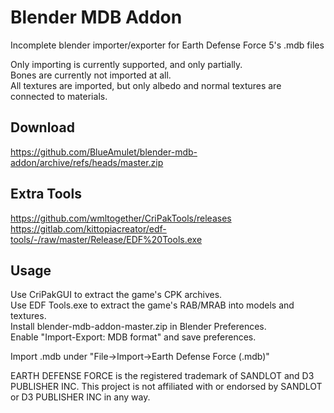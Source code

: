 # Blender MDB Addon
Incomplete blender importer/exporter for Earth Defense Force 5's .mdb files

Only importing is currently supported, and only partially.  
Bones are currently not imported at all.  
All textures are imported, but only albedo and normal textures are connected to materials.

## Download
https://github.com/BlueAmulet/blender-mdb-addon/archive/refs/heads/master.zip

## Extra Tools
https://github.com/wmltogether/CriPakTools/releases  
https://gitlab.com/kittopiacreator/edf-tools/-/raw/master/Release/EDF%20Tools.exe

## Usage
Use CriPakGUI to extract the game's CPK archives.  
Use EDF Tools.exe to extract the game's RAB/MRAB into models and textures.  
Install blender-mdb-addon-master.zip in Blender Preferences.  
Enable "Import-Export: MDB format" and save preferences.

Import .mdb under "File->Import->Earth Defense Force (.mdb)"

EARTH DEFENSE FORCE is the registered trademark of SANDLOT and D3 PUBLISHER INC. This project is not affiliated with or endorsed by SANDLOT or D3 PUBLISHER INC in any way.
